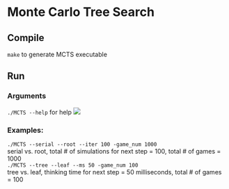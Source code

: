 # Monte Carlo Tree Search
## Compile
```make``` to generate MCTS executable
## Run
### Arguments
```./MCTS --help``` for help
![](https://i.imgur.com/tDyE9u2.png)
### Examples:
```./MCTS --serial --root --iter 100 -game_num 1000 ```  
serial vs. root, total # of simulations for next step = 100, total # of games = 1000  
```./MCTS --tree --leaf --ms 50 -game_num 100 ```  
tree vs. leaf, thinking time for next step = 50 milliseconds, total # of games = 100  
